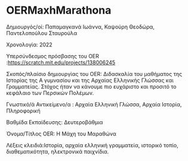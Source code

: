 # OERMaxhMarathona
Δημιουργός/οί: Παπαμαγκανά Ιωάννα, Καψούρη Θεοδώρα, Παντελοπούλου Σταυρούλα

Χρονολογία: 2022

Υπερσύνδεσμος πρόσβασης του OER :https://scratch.mit.edu/projects/138006245 

Σκοπός/πλαίσιο δημιουργίας του OER: Διδασκαλία του μαθήματος της Ιστορίας της Α γυμνασίου και της Αρχαίας Ελληνικής Γλώσσας και Γραμματείας. Στόχος ήταν να κάνουμε πιο ευχάριστο και προσιτό το κεφάλαιο των Περσικών Πολέμων. 

Γνωστικό/ά Αντικείμενο/α : Αρχαία Ελληνική Γλώσσα, Αρχαία Ιστορία, Πληροφορική

Βαθμίδα Εκπαίδευσης: Δευτεροβάθμια

Όνομα/Τίτλος OER: Η Μάχη του Μαραθώνα

Λέξεις κλειδιά:Ιστορία, αρχαία ελληνική γραμματεία, ιστορικό τοπίο, διαθεματικότητα, ηλεκτρονικά παιχνίδια.
